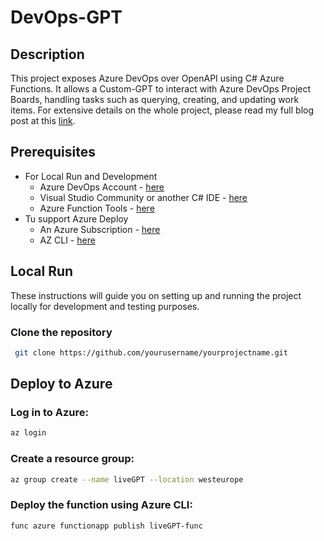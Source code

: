 # DevOps-GPT

## Description
This project exposes Azure DevOps over OpenAPI using C# Azure Functions. It allows a Custom-GPT to interact with Azure DevOps Project Boards, handling tasks such as querying, creating, and updating work items. For extensive details on the whole project, please read my full blog post at this [link](https://blog.andresantacroce.com/custom-gpt-powered-by-azure-functions).

## Prerequisites
* For Local Run and Development
  * Azure DevOps Account - [here](https://azure.microsoft.com/en-gb/products/devops/)
  * Visual Studio Community or another C# IDE - [here](https://visualstudio.microsoft.com/vs/community)
  * Azure Function Tools - [here](https://github.com/Azure/azure-functions-core-tools)
* Tu support Azure Deploy
  * An Azure Subscription - [here](https://azure.microsoft.com/en-us/free/)
  * AZ CLI - [here](https://learn.microsoft.com/en-us/cli/azure/)

## Local Run
These instructions will guide you on setting up and running the project locally for development and testing purposes.

### Clone the repository
```bash
 git clone https://github.com/yourusername/yourprojectname.git
 ```
## Deploy to Azure

### Log in to Azure:
```bash
az login
```

### Create a resource group:
```bash
az group create --name liveGPT --location westeurope
```

### Deploy the function using Azure CLI:
```bash
func azure functionapp publish liveGPT-func
```
